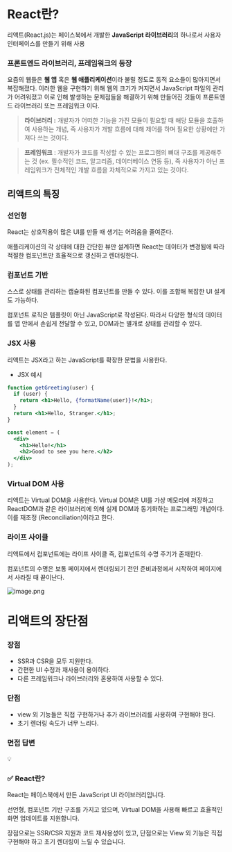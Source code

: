 # React란?

리액트(React.js)는 페이스북에서 개발한 **JavaScript 라이브러리**의 하나로서 사용자 인터페이스를 만들기 위해 사용

### 프론트엔드 라이브러리, 프레임워크의 등장

요즘의 웹들은 **웹 앱** 혹은 **웹 애플리케이션**이라 불릴 정도로 동적 요소들이 많아지면서 복잡해졌다. 이러한 웹을 구현하기 위해 웹의 크기가 커지면서 JavaScript 파일의 관리가 어려워졌고 이로 인해 발생하는 문제점들을 해결하기 위해 만들어진 것들이 프론트엔드 라이브러리 또는 프레임워크 이다.

> **라이브러리 :** 개발자가 어떠한 기능을 가진 모듈이 필요할 때 해당 모듈을 호출하여 사용하는 개념, 즉 사용자가 개발 흐름에 대해 제어를 하며 필요한 상황에만 가져다 쓰는 것이다.

> **프레임워크** : 개발자가 코드를 작성할 수 있는 프로그램의 뼈대 구조를 제공해주는 것 (ex. 필수적인 코드, 알고리즘, 데이터베이스 연동 등), 즉 사용자가 아닌 프레임워크가 전체적인 개발 흐름을 자체적으로 가지고 있는 것이다.

## 리액트의 특징

### 선언형

React는 상호작용이 많은 UI를 만들 때 생기는 어려움을 줄여준다.

애플리케이션의 각 상태에 대한 간단한 뷰만 설계하면 React는 데이터가 변경됨에 따라 적절한 컴포넌트만 효율적으로 갱신하고 렌더링한다.

### 컴포넌트 기반

스스로 상태를 관리하는 캡슐화된 컴포넌트를 만들 수 있다. 이를 조합해 복잡한 UI 설계도 가능하다.

컴포넌트 로직은 템플릿이 아닌 JavaScript로 작성된다. 따라서 다양한 형식의 데이터를 앱 안에서 손쉽게 전달할 수 있고, DOM과는 별개로 상태를 관리할 수 있다.

### JSX 사용

리액트는 JSX라고 하는 JavaScript를 확장한 문법을 사용한다.

- JSX 예시

```jsx
function getGreeting(user) {
  if (user) {
    return <h1>Hello, {formatName(user)}!</h1>;
  }
  return <h1>Hello, Stranger.</h1>;
}
```

```jsx
const element = (
  <div>
    <h1>Hello!</h1>
    <h2>Good to see you here.</h2>
  </div>
);
```

### Virtual DOM 사용

리액트는 Virtual DOM을 사용한다. Virtual DOM은 UI를 가상 메모리에 저장하고 ReactDOM과 같은 라이브러리에 의해 실제 DOM과 동기화하는 프로그래밍 개념이다. 이를 재조정 (Reconciliation)이라고 한다.

### 라이프 사이클

리액트에서 컴포넌트에는 라이프 사이클 즉, 컴포넌트의 수명 주기가 존재한다.

컴포넌트의 수명은 보통 페이지에서 렌더링되기 전인 준비과정에서 시작하여 페이지에서 사라질 때 끝이난다.

![image.png](attachment:32b6ce60-5d5e-4710-89d8-a38bd3fe0276:image.png)

# 리액트의 장단점

### 장점

- SSR과 CSR을 모두 지원한다.
- 간편한 UI 수정과 재사용이 용이하다.
- 다른 프레임워크나 라이브러리와 혼용하여 사용할 수 있다.

### 단점

- view 외 기능들은 직접 구현하거나 추가 라이브러리를 사용하여 구현해야 한다.
- 초기 렌더링 속도가 너무 느리다.

### 면접 답변

<aside>
💡

### ✅ React란?

React는 페이스북에서 만든 JavaScript UI 라이브러리입니다.

선언형, 컴포넌트 기반 구조를 가지고 있으며, Virtual DOM을 사용해 빠르고 효율적인 화면 업데이트를 지원합니다.

장점으로는 SSR/CSR 지원과 코드 재사용성이 있고, 단점으로는 View 외 기능은 직접 구현해야 하고 초기 렌더링이 느릴 수 있습니다.

</aside>
